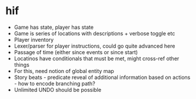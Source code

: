 # hif

- Game has state, player has state
- Game is series of locations with descriptions + verbose toggle etc
- Player inventory
- Lexer/parser for player instructions, could go quite advanced here
- Passage of time (either since events or since start)
- Locatinos have conditionals that must be met, might cross-ref other things
- For this, need notion of global entity map
- Story beats - predicate reveal of additional information based on actions - how to encode branching path?
- Unlimited UNDO should be possible
